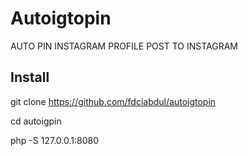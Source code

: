 # Autoigtopin
AUTO PIN INSTAGRAM PROFILE POST TO INSTAGRAM


## Install
git clone https://github.com/fdciabdul/autoigtopin

cd autoigpin

php -S 127.0.0.1:8080




